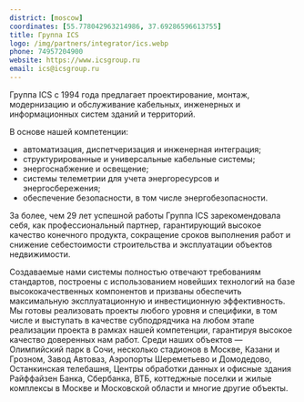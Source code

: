 ```yaml
---
district: [moscow]
coordinates: [55.778042963214986, 37.69286596613755]
title: Группа ICS
logo: /img/partners/integrator/ics.webp
phone: 74957204900
website: https://www.icsgroup.ru
email: ics@icsgroup.ru
---
```


Группа ICS с 1994 года предлагает проектирование, монтаж, модернизацию и обслуживание кабельных, инженерных и информационных систем зданий и территорий.


В основе нашей компетенции:
* автоматизация, диспетчеризация и инженерная интеграция;
* структурированные и универсальные кабельные системы;
* энергоснабжение и освещение;
* системы телеметрии для учета энергоресурсов и энергосбережения;
* обеспечение безопасности, в том числе энергобезопасности.

За более, чем 29 лет успешной работы Группа ICS зарекомендовала себя, как профессиональный партнер, гарантирующий высокое качество конечного продукта, сокращение сроков выполнения работ и снижение себестоимости строительства и эксплуатации объектов недвижимости.

Создаваемые нами системы полностью отвечают требованиям стандартов, построены с использованием новейших технологий на базе высококачественных компонентов и призваны обеспечить максимальную эксплуатационную и инвестиционную эффективность.
Мы готовы реализовать проекты любого уровня и специфики, в том числе и выступать в качестве субподрядчика на любом этапе реализации проекта в рамках нашей компетенции, гарантируя высокое качество доверенных нам работ.
Среди наших объектов — Олимпийский парк в Сочи, несколько стадионов в Москве, Казани и Грозном, Завод Автоваз, Аэропорты Шереметьево и Домодедово, Останкинская телебашня, Центры обработки данных и офисные здания Райффайзен Банка, Сбербанка, ВТБ, коттеджные поселки и жилые комплексы в Москве и Московской области и многие другие объекты.
